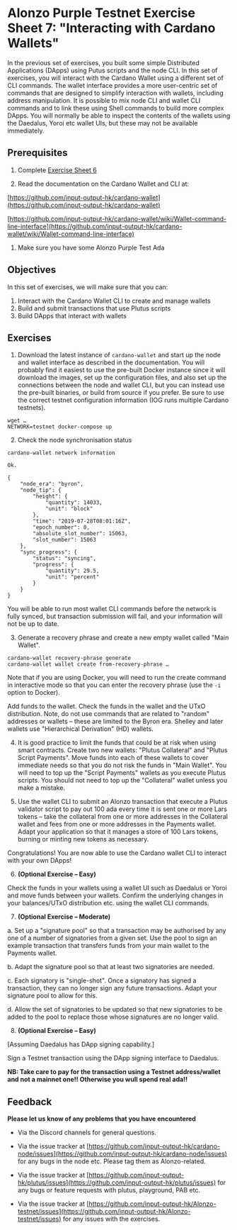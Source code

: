 # Alonzo Purple Testnet Exercise Sheet 7: "Interacting with Cardano Wallets"

In the previous set of exercises, you built some simple Distributed Applications (DApps) using Putus scripts and the node CLI. In this set of exercises, you will interact with the Cardano Wallet using a different set of CLI commands. The wallet interface provides a more user-centric set of commands that are designed to simplify interaction with wallets, including address manipulation. It is possible to mix node CLI and wallet CLI commands and to link these using Shell commands to build more complex DApps. You will normally be able to inspect the contents of the wallets using the Daedalus, Yoroi etc wallet UIs, but these may not be available immediately.

## Prerequisites

1. Complete [Exercise Sheet 6](7_Alonzo-purple-exercise-7.md)

2. Read the documentation on the Cardano Wallet and CLI at:


[https://github.com/input-output-hk/cardano-wallet](https://github.com/input-output-hk/cardano-wallet)

[https://github.com/input-output-hk/cardano-wallet/wiki/Wallet-command-line-interface](https://github.com/input-output-hk/cardano-wallet/wiki/Wallet-command-line-interface)

1. Make sure you have some Alonzo Purple Test Ada

## Objectives

In this set of exercises, we will make sure that you can:

1. Interact with the Cardano Wallet CLI to create and manage wallets
2. Build and submit transactions that use Plutus scripts
3. Build DApps that interact with wallets

## Exercises

1. Download the latest instance of `cardano-wallet` and start up the node and wallet interface as described in the documentation. You will probably find it easiest to use the pre-built Docker instance since it will download the images, set up the configuration files, and also set up the connections between the node and wallet CLI, but you can instead use the pre-built binaries, or build from source if you prefer. Be sure to use the correct testnet configuration information (IOG runs multiple Cardano testnets).

```
wget …
NETWORK=testnet docker-compose up
```

2. Check the node synchronisation status

```
cardano-wallet network information

Ok.

{
    "node_era": "byron",
    "node_tip": {
        "height": {
            "quantity": 14033,
            "unit": "block"
        },
        "time": "2019-07-28T08:01:16Z",
        "epoch_number": 0,
        "absolute_slot_number": 15063,
        "slot_number": 15063
    },
    "sync_progress": {
        "status": "syncing",
        "progress": {
            "quantity": 29.5,
            "unit": "percent"
        }
    }
}

```

You will be able to run most wallet CLI commands before the network is fully synced, but transaction submission will fail, and your information will not be up to date.

3. Generate a recovery phrase and create a new empty wallet called "Main Wallet".

```
cardano-wallet recovery-phrase generate
cardano-wallet wallet create from-recovery-phrase …
```

Note that if you are using Docker, you will need to run the create command in interactive mode so that you can enter the recovery phrase (use the `-i` option to Docker).

Add funds to the wallet. Check the funds in the wallet and the UTxO distribution. Note, do not use commands that are related to "random" addresses or wallets – these are limited to the Byron era. Shelley and later wallets use "Hierarchical Derivation" (HD) wallets.

4. It is good practice to limit the funds that could be at risk when using smart contracts. Create two new wallets: "Plutus Collateral" and "Plutus Script Payments". Move funds into each of these wallets to cover immediate needs so that you do not risk the funds in "Main Wallet". You will need to top up the "Script Payments" wallets as you execute Plutus scripts. You should not need to top up the "Collateral" wallet unless you make a mistake.

5. Use the wallet CLI to submit an Alonzo transaction that execute a Plutus validator script to pay out 100 ada every time it is sent one or more Lars tokens – take the collateral from one or more addresses in the Collateral wallet and fees from one or more addresses in the Payments wallet. Adapt your application so that it manages a store of 100 Lars tokens, burning or minting new tokens as necessary.

Congratulations! You are now able to use the Cardano wallet CLI to interact with your own DApps!

6. **(Optional Exercise – Easy)**

Check the funds in your wallets using a wallet UI such as Daedalus or Yoroi and move funds between your wallets. Confirm the underlying changes in your balances/UTxO distribution etc. using the wallet CLI commands.


7. **(Optional Exercise – Moderate)**

a. Set up a "signature pool" so that a transaction may be authorised by any one of a number of signatories from a given set. Use the pool to sign an example transaction that transfers funds from your main wallet to the Payments wallet.

b. Adapt the signature pool so that at least two signatories are needed.

c. Each signatory is "single-shot". Once a signatory has signed a transaction, they can no longer sign any future transactions. Adapt your signature pool to allow for this.

d. Allow the set of signatories to be updated so that new signatories to be added to the pool to replace those whose signatures are no longer valid.

8. **(Optional Exercise – Easy)**

[Assuming Daedalus has DApp signing capability.]

Sign a Testnet transaction using the DApp signing interface to Daedalus. 

**NB: Take care to pay for the transaction using a Testnet address/wallet and not a mainnet one!! Otherwise you wull spend real ada!!**

## Feedback

**Please let us know of any problems that you have encountered**

- Via the Discord channels for general questions.

- Via the issue tracker at [https://github.com/input-output-hk/cardano-node/issues](https://github.com/input-output-hk/cardano-node/issues) for any bugs in the node etc.  Please tag them as Alonzo-related.

- Via the issue tracker at [https://github.com/input-output-hk/plutus/issues](https://github.com/input-output-hk/plutus/issues) for any bugs or feature requests with plutus, playground, PAB etc.

- Via the issue tracker at [https://github.com/input-output-hk/Alonzo-testnet/issues](https://github.com/input-output-hk/Alonzo-testnet/issues) for any issues with the exercises.


